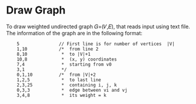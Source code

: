 # Draw Graph
To draw weighted undirected graph 𝐺=(𝑉,𝐸), that reads input using text file.
The information of the graph are in the following format:
```
    5               // First line is for number of vertices  |V|
    1,10            /*  from line 2
    8,10             *  to |V|+1 
    10,8             *  (x, y) coordinates
    7,4              *  starting from v0  
    3,1              */
    0,1,10          /*  from |V|+2
    1,2,5            *  to last line
    2,3,25           *  containing i, j, k
    0,3,3            *  edge between vi and vj
    3,4,8            *  its weight = k
```
